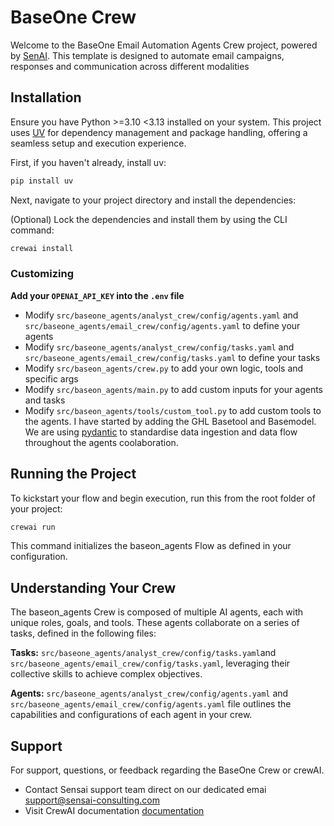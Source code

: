 # BaseOne Crew

Welcome to the BaseOne Email Automation Agents Crew project, powered by [SenAI](https://sensai-consulting.com). This template is designed to automate email campaigns, responses and communication across different modalities

## Installation

Ensure you have Python >=3.10 <3.13 installed on your system. This project uses [UV](https://docs.astral.sh/uv/) for dependency management and package handling, offering a seamless setup and execution experience.

First, if you haven't already, install uv:

```bash
pip install uv
```

Next, navigate to your project directory and install the dependencies:

(Optional) Lock the dependencies and install them by using the CLI command:
```bash
crewai install
```

### Customizing

**Add your `OPENAI_API_KEY` into the `.env` file**

- Modify `src/baseone_agents/analyst_crew/config/agents.yaml` and `src/baseone_agents/email_crew/config/agents.yaml` to define your agents
- Modify `src/baseone_agents/analyst_crew/config/tasks.yaml` and `src/baseone_agents/email_crew/config/tasks.yaml` to define your tasks
- Modify `src/baseon_agents/crew.py` to add your own logic, tools and specific args
- Modify `src/baseon_agents/main.py` to add custom inputs for your agents and tasks
- Modify `src/baseon_agents/tools/custom_tool.py` to add custom tools to the agents.  I have started by adding the GHL Basetool and Basemodel.  We are using [pydantic](https://docs.pydantic.dev/latest/) to standardise data ingestion and data flow throughout the agents coolaboration.
## Running the Project

To kickstart your flow and begin execution, run this from the root folder of your project:

```bash
crewai run
```

This command initializes the baseon_agents Flow as defined in your configuration.


## Understanding Your Crew

The baseon_agents Crew is composed of multiple AI agents, each with unique roles, goals, and tools. These agents collaborate on a series of tasks, defined in the following files:

**Tasks:** `src/baseone_agents/analyst_crew/config/tasks.yaml`and `src/baseone_agents/email_crew/config/tasks.yaml`, leveraging their collective skills to achieve complex objectives. 

**Agents:** `src/baseone_agents/analyst_crew/config/agents.yaml` and `src/baseone_agents/email_crew/config/agents.yaml` file outlines the capabilities and configurations of each agent in your crew.

## Support

For support, questions, or feedback regarding the BaseOne Crew or crewAI.

- Contact Sensai support team direct on our dedicated emai support@sensai-consulting.com
- Visit CrewAI documentation [documentation](https://docs.crewai.com)


